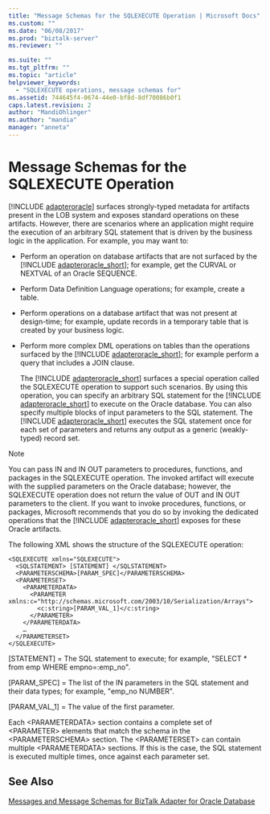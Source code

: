 ```yaml
---
title: "Message Schemas for the SQLEXECUTE Operation | Microsoft Docs"
ms.custom: ""
ms.date: "06/08/2017"
ms.prod: "biztalk-server"
ms.reviewer: ""

ms.suite: ""
ms.tgt_pltfrm: ""
ms.topic: "article"
helpviewer_keywords: 
  - "SQLEXECUTE operations, message schemas for"
ms.assetid: 744645f4-0674-44e0-bf8d-8df70086b0f1
caps.latest.revision: 2
author: "MandiOhlinger"
ms.author: "mandia"
manager: "anneta"
---
```

# Message Schemas for the SQLEXECUTE Operation
[!INCLUDE [adapteroracle](../../includes/adapteroracle-md.md)] surfaces strongly-typed metadata for artifacts present in the LOB system and exposes standard operations on these artifacts. However, there are scenarios where an application might require the execution of an arbitrary SQL statement that is driven by the business logic in the application. For example, you may want to:  
  
- Perform an operation on database artifacts that are not surfaced by the [!INCLUDE [adapteroracle_short](../../includes/adapteroracle-short-md.md)]; for example, get the CURVAL or NEXTVAL of an Oracle SEQUENCE.  
  
- Perform Data Definition Language operations; for example, create a table.  
  
- Perform operations on a database artifact that was not present at design-time; for example, update records in a temporary table that is created by your business logic.  
  
- Perform more complex DML operations on tables than the operations surfaced by the [!INCLUDE [adapteroracle_short](../../includes/adapteroracle-short-md.md)]; for example perform a query that includes a JOIN clause.  
  
  The [!INCLUDE [adapteroracle_short](../../includes/adapteroracle-short-md.md)] surfaces a special operation called the SQLEXECUTE operation to support such scenarios. By using this operation, you can specify an arbitrary SQL statement for the [!INCLUDE [adapteroracle_short](../../includes/adapteroracle-short-md.md)] to execute on the Oracle database. You can also specify multiple blocks of input parameters to the SQL statement. The [!INCLUDE [adapteroracle_short](../../includes/adapteroracle-short-md.md)] executes the SQL statement once for each set of parameters and returns any output as a generic (weakly-typed) record set.  
  
> [!NOTE]
>  You can pass IN and IN OUT parameters to procedures, functions, and packages in the SQLEXECUTE operation. The invoked artifact will execute with the supplied parameters on the Oracle database; however, the SQLEXECUTE operation does not return the value of OUT and IN OUT parameters to the client. If you want to invoke procedures, functions, or packages, Microsoft recommends that you do so by invoking the dedicated operations that the [!INCLUDE [adapteroracle_short](../../includes/adapteroracle-short-md.md)] exposes for these Oracle artifacts.  
  
 The following XML shows the structure of the SQLEXECUTE operation:  
  
```  
<SQLEXECUTE xmlns="SQLEXECUTE">  
  <SQLSTATEMENT> [STATEMENT] </SQLSTATEMENT>  
  <PARAMETERSCHEMA>[PARAM_SPEC]</PARAMETERSCHEMA>  
  <PARAMETERSET>  
    <PARAMETERDATA>  
      <PARAMETER xmlns:c="http://schemas.microsoft.com/2003/10/Serialization/Arrays">  
        <c:string>[PARAM_VAL_1]</c:string>  
      </PARAMETER>  
    </PARAMETERDATA>  
    …  
  </PARAMETERSET>  
</SQLEXECUTE>  
```  
  
 [STATEMENT] = The SQL statement to execute; for example, "SELECT * from emp WHERE empno=:emp_no".  
  
 [PARAM_SPEC] = The list of the IN parameters in the SQL statement and their data types; for example, "emp_no NUMBER".  
  
 [PARAM_VAL_1] = The value of the first parameter.  
  
 Each \<PARAMETERDATA\> section contains a complete set of \<PARAMETER\> elements that match the schema in the \<PARAMETERSCHEMA\> section. The \<PARAMETERSET\> can contain multiple \<PARAMETERDATA\> sections. If this is the case, the SQL statement is executed multiple times, once against each parameter set.  
  
## See Also  
 [Messages and Message Schemas for BizTalk Adapter for Oracle Database](../../adapters-and-accelerators/adapter-oracle-database/messages-and-message-schemas-for-biztalk-adapter-for-oracle-database.md)